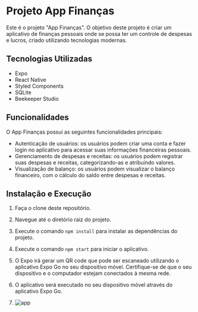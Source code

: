 # Projeto App Finanças

</p>Este é o projeto "App Finanças". O objetivo deste projeto é criar um aplicativo de finanças pessoais onde se possa ter um controle de despesas e lucros, criado utilizando tecnologias modernas.</p>

## Tecnologias Utilizadas

* Expo
* React Native
* Styled Components
* SQLite
* Beekeeper Studio

## Funcionalidades

<p>O App Finanças possui as seguintes funcionalidades principais:</p>

* Autenticação de usuários: os usuários podem criar uma conta e fazer login no aplicativo para acessar suas informações financeiras pessoais.
* Gerenciamento de despesas e receitas: os usuários podem registrar suas despesas e receitas, categorizando-as e atribuindo valores.
* Visualização de balanço: os usuários podem visualizar o balanço financeiro, com o cálculo do saldo entre despesas e receitas.

## Instalação e Execução

1. Faça o clone deste repositório.
2. Navegue até o diretório raiz do projeto.
3. Execute o comando `npm install` para instalar as dependências do projeto.
4. Execute o comando `npm start` para iniciar o aplicativo.
5. O Expo irá gerar um QR code que pode ser escaneado utilizando o aplicativo Expo Go no seu dispositivo móvel. Certifique-se de que o seu dispositivo e o computador estejam conectados à mesma rede.
6. O aplicativo será executado no seu dispositivo móvel através do aplicativo Expo Go.

7. ![app](https://github.com/user-attachments/assets/79b708d8-0ec1-4591-917a-bdcc3f72f526)
